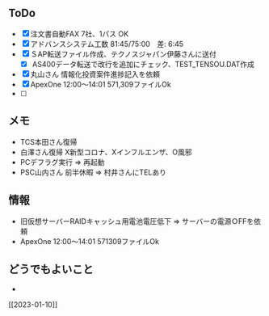 ## ToDo
- [x] 注文書自動FAX 7社、1パス OK
- [x] アドバンスシステム工数 81:45/75:00　差: 6:45
- [x] ＳAP転送ファイル作成、テクノスジャパン伊藤さんに送付
	- [x] AS400データ転送で改行を追加にチェック、TEST_TENSOU.DAT作成
- [x] 丸山さん 情報化投資案件進捗記入を依頼
- [x] ApexOne 12:00～14:01 571,309ファイルOk
- [ ] 


## メモ
- TCS本田さん復帰
- 白澤さん復帰 X新型コロナ、Xインフルエンザ、O風邪
- PCデフラグ実行 ⇒ 再起動
- PSC山内さん 前半休暇 ⇒ 村井さんにTELあり


## 情報
- 旧仮想サーバーRAIDキャッシュ用電池電圧低下 ⇒ サーバーの電源ＯFFを依頼
- ApexOne 12:00～14:01 571309ファイルOk


## どうでもよいこと
- 


[[2023-01-10]]

